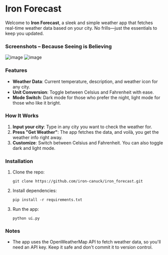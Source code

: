# Iron Forecast

Welcome to **Iron Forecast**, a sleek and simple weather app that fetches real-time weather data based on your city. No frills—just the essentials to keep you updated.

### Screenshots – Because Seeing is Believing
![image](https://github.com/user-attachments/assets/0393066d-0569-4ab5-867d-8a71d117ef90)
![image](https://github.com/user-attachments/assets/05c9c336-97c5-4263-9d84-737b444d6d64)

### Features

- **Weather Data**: Current temperature, description, and weather icon for any city.
- **Unit Conversion**: Toggle between Celsius and Fahrenheit with ease.
- **Mode Switch**: Dark mode for those who prefer the night, light mode for those who like it bright.

### How It Works

1. **Input your city**: Type in any city you want to check the weather for.
2. **Press "Get Weather"**: The app fetches the data, and voilà, you get the weather info right away.
3. **Customize**: Switch between Celsius and Fahrenheit. You can also toggle dark and light mode.

### Installation

1. Clone the repo:
    ```
    git clone https://github.com/iron-canuck/iron_forecast.git
    ```
2. Install dependencies:
    ```
    pip install -r requirements.txt
    ```
3. Run the app:
    ```
    python ui.py
    ```

### Notes

- The app uses the OpenWeatherMap API to fetch weather data, so you'll need an API key. Keep it safe and don't commit it to version control.
